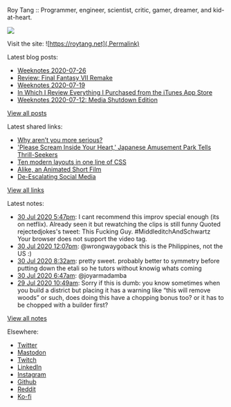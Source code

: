 Roy Tang :: Programmer, engineer, scientist, critic, gamer, dreamer, and kid-at-heart.

![](https://roytang.net/img/profile.jpg)

Visit the site: ![https://roytang.net](.Permalink)

Latest blog posts:
    

- [Weeknotes 2020-07-26](https://roytang.net/2020/07/weeknotes-07-26/)
- [Review: Final Fantasy VII Remake](https://roytang.net/2020/07/ff7r-review/)
- [Weeknotes 2020-07-19](https://roytang.net/2020/07/weeknotes-07-19/)
- [In Which I Review Everything I Purchased from the iTunes App Store](https://roytang.net/2020/07/itunes-purchases/)
- [Weeknotes 2020-07-12: Media Shutdown Edition](https://roytang.net/2020/07/weeknotes-07-12/)

[View all posts](https://roytang.net/blog)

Latest shared links:
    

- [Why aren’t you more serious?](https://roytang.net/2020/07/why-arent-you-more-serious/)
- [&#39;Please Scream Inside Your Heart,&#39; Japanese Amusement Park Tells Thrill-Seekers](https://roytang.net/2020/07/please-scream-inside-your-heart-japanese-amusement-park-tells-thrill-seekers/)
- [Ten modern layouts in one line of CSS](https://roytang.net/2020/07/ten-modern-layouts-in-one-line-of-css/)
- [Alike, an Animated Short Film](https://roytang.net/2020/07/alike-an-animated-short-film/)
- [De-Escalating Social Media](https://roytang.net/2020/07/de-escalating-social-media/)

[View all links](https://roytang.net/links)

Latest notes:
    

- [30 Jul 2020 5:47pm](https://roytang.net/2020/07/1288893973776306177/): I cant recommend this improv special enough (its on netflix). Already seen it but rewatching the clips is still funny
Quoted rejectedjokes&#39;s tweet:   This Fucking Guy. #MiddleditchAndSchwartz
Your browser does not support the video tag.   
- [30 Jul 2020 12:07pm](https://roytang.net/2020/07/1288808550223904770/): @wrongwaygoback this is the Philippines, not the US :)
- [30 Jul 2020 8:32am](https://roytang.net/2020/07/fzplk8l/): pretty sweet. probably better to symmetry before putting down the etali so he tutors without knowig whats coming
- [30 Jul 2020 6:47am](https://roytang.net/2020/07/1288727836597948416/): @joyarmadamba
- [29 Jul 2020 10:49am](https://roytang.net/2020/07/fzly4su/): Sorry if this is dumb: you know sometimes when you build a district but placing it has a warning like “this will remove woods” or such, does doing this have a chopping bonus too? or it has to be chopped with a builder first?

[View all notes](https://roytang.net/notes)

Elsewhere:

- [Twitter](https://twitter.com/roytang)
- [Mastodon](https://mastodon.technology/@roytang)
- [Twitch](https://twitch.tv/twitchyroy)
- [LinkedIn](https://www.linkedin.com/in/roytang)
- [Instagram](https://instagram.com/roytang0400)
- [Github](https://github.com/roytang)
- [Reddit](https://reddit.com/u/hungryroy)
- [Ko-fi](https://ko-fi.com/roytang)